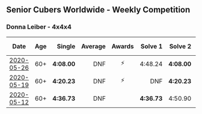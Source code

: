 ## Senior Cubers Worldwide - Weekly Competition
### Donna Leiber - 4x4x4

| Date | Age | Single | Average | Awards | Solve 1 | Solve 2 | Solve 3 | Solve 4 | Solve 5 | Video |
| :--: | :--: | --: | --: | :--: | --: | --: | --: | --: | --: | :-- |
| [2020-05-26](../../results/444/2020-05-26.md) | 60+ | **4:08.00** | DNF | ⚡ | 4:48.24 | **4:08.00** | DNS | DNS | DNS | [Link](https://www.facebook.com/events/637852836799991/permalink/640053636579911/) |
| [2020-05-19](../../results/444/2020-05-19.md) | 60+ | **4:20.23** | DNF | ⚡ | DNF | **4:20.23** | DNS | DNS | DNS | [Link](https://www.facebook.com/events/201300894172579/permalink/204799933822675/) |
| [2020-05-12](../../results/444/2020-05-12.md) | 60+ | **4:36.73** | DNF |  | **4:36.73** | 4:50.90 | DNS | DNS | DNS | [Link](https://www.facebook.com/events/276138643524223/permalink/278589039945850/) |


<!-- Global site tag (gtag.js) - Google Analytics -->
<script async src="https://www.googletagmanager.com/gtag/js?id=UA-86348435-3"></script>
<script>window.dataLayer = window.dataLayer || []; function gtag() {dataLayer.push(arguments);} gtag('js', new Date()); gtag('config', 'UA-86348435-3');</script>
